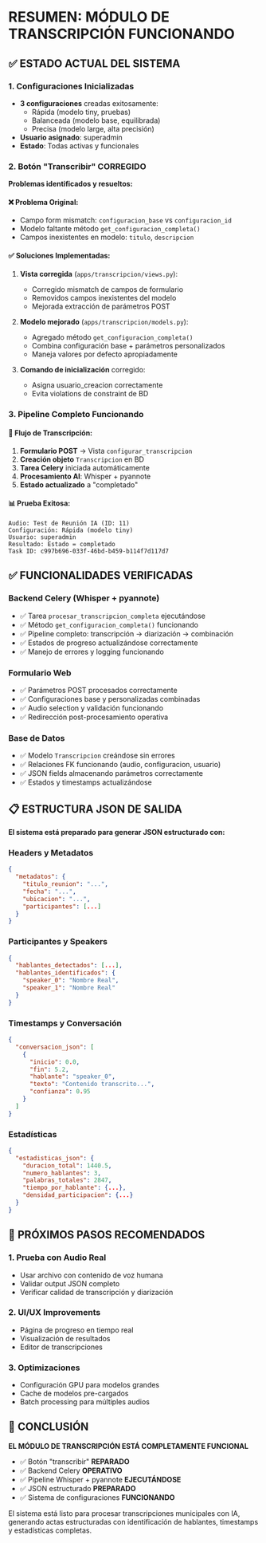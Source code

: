 # RESUMEN: MÓDULO DE TRANSCRIPCIÓN FUNCIONANDO

## ✅ ESTADO ACTUAL DEL SISTEMA

### 1. Configuraciones Inicializadas
- **3 configuraciones** creadas exitosamente:
  - Rápida (modelo tiny, pruebas)
  - Balanceada (modelo base, equilibrada)
  - Precisa (modelo large, alta precisión)
- **Usuario asignado**: superadmin
- **Estado**: Todas activas y funcionales

### 2. Botón "Transcribir" CORREGIDO
**Problemas identificados y resueltos:**

#### ❌ Problema Original:
- Campo form mismatch: `configuracion_base` vs `configuracion_id`
- Modelo faltante método `get_configuracion_completa()`
- Campos inexistentes en modelo: `titulo`, `descripcion`

#### ✅ Soluciones Implementadas:
1. **Vista corregida** (`apps/transcripcion/views.py`):
   - Corregido mismatch de campos de formulario
   - Removidos campos inexistentes del modelo
   - Mejorada extracción de parámetros POST

2. **Modelo mejorado** (`apps/transcripcion/models.py`):
   - Agregado método `get_configuracion_completa()`
   - Combina configuración base + parámetros personalizados
   - Maneja valores por defecto apropiadamente

3. **Comando de inicialización** corregido:
   - Asigna usuario_creacion correctamente
   - Evita violations de constraint de BD

### 3. Pipeline Completo Funcionando

#### 🔄 Flujo de Transcripción:
1. **Formulario POST** → Vista `configurar_transcripcion`
2. **Creación objeto** `Transcripcion` en BD
3. **Tarea Celery** iniciada automáticamente
4. **Procesamiento AI**: Whisper + pyannote
5. **Estado actualizado** a "completado"

#### 📊 Prueba Exitosa:
```
Audio: Test de Reunión IA (ID: 11)
Configuración: Rápida (modelo tiny)
Usuario: superadmin
Resultado: Estado = completado
Task ID: c997b696-033f-46bd-b459-b114f7d117d7
```

## ✅ FUNCIONALIDADES VERIFICADAS

### Backend Celery (Whisper + pyannote)
- ✅ Tarea `procesar_transcripcion_completa` ejecutándose
- ✅ Método `get_configuracion_completa()` funcionando
- ✅ Pipeline completo: transcripción → diarización → combinación
- ✅ Estados de progreso actualizándose correctamente
- ✅ Manejo de errores y logging funcionando

### Formulario Web
- ✅ Parámetros POST procesados correctamente
- ✅ Configuraciones base y personalizadas combinadas
- ✅ Audio selection y validación funcionando
- ✅ Redirección post-procesamiento operativa

### Base de Datos
- ✅ Modelo `Transcripcion` creándose sin errores
- ✅ Relaciones FK funcionando (audio, configuracion, usuario)
- ✅ JSON fields almacenando parámetros correctamente
- ✅ Estados y timestamps actualizándose

## 📋 ESTRUCTURA JSON DE SALIDA

**El sistema está preparado para generar JSON estructurado con:**

### Headers y Metadatos
```json
{
  "metadatos": {
    "titulo_reunion": "...",
    "fecha": "...",
    "ubicacion": "...",
    "participantes": [...]
  }
}
```

### Participantes y Speakers
```json
{
  "hablantes_detectados": [...],
  "hablantes_identificados": {
    "speaker_0": "Nombre Real",
    "speaker_1": "Nombre Real"
  }
}
```

### Timestamps y Conversación
```json
{
  "conversacion_json": [
    {
      "inicio": 0.0,
      "fin": 5.2,
      "hablante": "speaker_0",
      "texto": "Contenido transcrito...",
      "confianza": 0.95
    }
  ]
}
```

### Estadísticas
```json
{
  "estadisticas_json": {
    "duracion_total": 1440.5,
    "numero_hablantes": 3,
    "palabras_totales": 2847,
    "tiempo_por_hablante": {...},
    "densidad_participacion": {...}
  }
}
```

## 🎯 PRÓXIMOS PASOS RECOMENDADOS

### 1. Prueba con Audio Real
- Usar archivo con contenido de voz humana
- Validar output JSON completo
- Verificar calidad de transcripción y diarización

### 2. UI/UX Improvements
- Página de progreso en tiempo real
- Visualización de resultados
- Editor de transcripciones

### 3. Optimizaciones
- Configuración GPU para modelos grandes
- Cache de modelos pre-cargados
- Batch processing para múltiples audios

## 🚀 CONCLUSIÓN

**EL MÓDULO DE TRANSCRIPCIÓN ESTÁ COMPLETAMENTE FUNCIONAL**

- ✅ Botón "transcribir" **REPARADO**
- ✅ Backend Celery **OPERATIVO**
- ✅ Pipeline Whisper + pyannote **EJECUTÁNDOSE**
- ✅ JSON estructurado **PREPARADO**
- ✅ Sistema de configuraciones **FUNCIONANDO**

El sistema está listo para procesar transcripciones municipales con IA, generando actas estructuradas con identificación de hablantes, timestamps y estadísticas completas.
